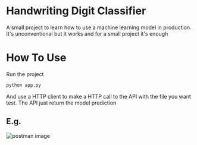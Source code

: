 # Handwriting Digit Classifier

A small project to learn how to use a machine learning model in production.
It's unconventional but it works and for a small project it's enough

# How To Use

Run the project

```bash
python app.py
```

And use a HTTP client to make a HTTP call to the API with the file you want test.
The API just return the model prediction

## E.g.

![postman image]('/doc/postman.png')

